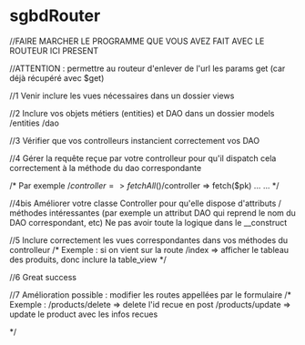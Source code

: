 # sgbdRouter

//FAIRE MARCHER LE PROGRAMME QUE VOUS AVEZ FAIT AVEC LE ROUTEUR ICI PRESENT

//ATTENTION : permettre au routeur d'enlever de l'url les params get (car déjà récupéré avec $get)

//1 Venir inclure les vues nécessaires dans un dossier views

//2 Inclure vos objets métiers (entities) et DAO dans un dossier models /entities /dao

//3 Vérifier que vos controlleurs instancient correctement vos DAO

//4 Gérer la requête reçue par votre controlleur pour qu'il dispatch cela correctement à la méthode du dao correspondante

/*
Par exemple 
/$controller => fetchAll()
/$controller => fetch($pk)
...
...
*/


//4bis Améliorer votre classe Controller pour qu'elle dispose d'attributs / méthodes intéressantes (par exemple un attribut DAO qui reprend le nom du DAO correspondant, etc) Ne pas avoir toute la logique dans le __construct


//5 Inclure correctement les vues correspondantes dans vos méthodes du controlleur
/* Exemple : si on vient sur la route /index => afficher le tableau des produits, donc inclure la table_view */

//6 Great success

//7 Amélioration possible : modifier les routes appellées par le formulaire 
/* Exemple : 
/products/delete => delete l'id recue en post
/products/update => update le product avec les infos recues

*/
